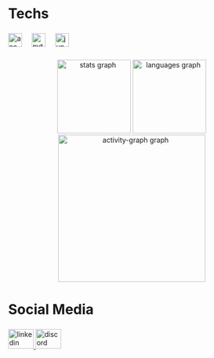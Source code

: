 <h1 align="left">Techs</h1>

###

<div align="left">
  <img src="https://cdn.jsdelivr.net/gh/devicons/devicon/icons/anaconda/anaconda-original.svg" height="28" alt="anaconda logo"  />
  <img width="12" />
  <img src="https://cdn.jsdelivr.net/gh/devicons/devicon/icons/python/python-original.svg" height="28" alt="python logo"  />
  <img width="12" />
  <img src="https://cdn.jsdelivr.net/gh/devicons/devicon/icons/jupyter/jupyter-original.svg" height="28" alt="jupyter logo"  />
</div>

###

<div align="center">
  <img src="https://github-readme-stats.vercel.app/api?username=leletzz&hide_title=false&hide_rank=false&show_icons=true&include_all_commits=true&count_private=true&disable_animations=false&theme=tokyonight&locale=en&hide_border=false&order=1" height="150" alt="stats graph"  />
  <img src="https://github-readme-stats.vercel.app/api/top-langs?username=leletzz&locale=en&hide_title=false&layout=compact&card_width=320&langs_count=5&theme=tokyonight&hide_border=false&order=2" height="150" alt="languages graph"  />
  <img src="https://github-readme-activity-graph.vercel.app/graph?username=leletzz&radius=16&theme=github-dark&area=true&order=5" height="300" alt="activity-graph graph"  />
</div>

###

<h1 align="left">Social Media</h1>

###

<div align="left">
  <a href="www.linkedin.com/in/leticia-monteir-rocha" target="_blank">
    <img src="https://raw.githubusercontent.com/maurodesouza/profile-readme-generator/master/src/assets/icons/social/linkedin/default.svg" width="52" height="40" alt="linkedin logo"  />
  </a>
  <a href="https://discord.com/users/letsgreen" target="_blank">
    <img src="https://raw.githubusercontent.com/maurodesouza/profile-readme-generator/master/src/assets/icons/social/discord/default.svg" width="52" height="40" alt="discord logo"  />
  </a>
</div>

###
